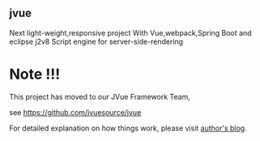 ## jvue
Next light-weight,responsive project
With Vue,webpack,Spring Boot and eclipse j2v8 Script engine for server-side-rendering

# Note !!!

This project has moved to our JVue Framework Team,

see https://github.com/jvuesource/jvue

For detailed explanation on how things work, please visit [author's blog](http://www.terwergreen.com).
